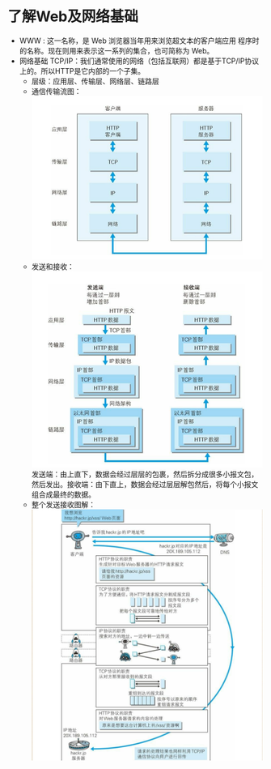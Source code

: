 # 了解Web及网络基础

- WWW : 这一名称，是 Web 浏览器当年用来浏览超文本的客户端应用
程序时的名称。现在则用来表示这一系列的集合，也可简称为 Web。
- 网络基础 TCP/IP：我们通常使用的网络（包括互联网）都是基于TCP/IP协议上的。所以HTTP是它内部的一个子集。
  - 层级：应用层、传输层、网络层、链路层
  - 通信传输流图：
    ![传输流图](../../image/C1/TCP-IP层级图.png)
  - 发送和接收：
    ![发送接收流图](../../image/C1/发送接收流向图.png)
    发送端：由上直下，数据会经过层层的包裹，然后拆分成很多小报文包，然后发出。接收端：由下直上，数据会经过层层解包然后，将每个小报文组合成最终的数据。
  - 整个发送接收图解：
    ![传输流图](../../image/C1/发送过程.png)
    